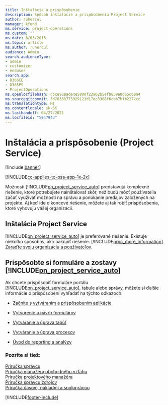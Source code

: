```yaml
---
title: Inštalácia a prispôsobenie
description: Spôsob inštalácie a prispôsobenia Project Service
author: ruhercul
manager: kfend
ms.service: project-operations
ms.custom: ''
ms.date: 8/03/2018
ms.topic: article
ms.author: ruhercul
audience: Admin
search.audienceType:
- admin
- customizer
- enduser
search.app:
- D365CE
- D365PS
- ProjectOperations
ms.openlocfilehash: cbce900adece5880f22962b5efb859a8d65c6904
ms.sourcegitcommit: 3d78338773929121d17ec3386f6cb67bfb2272cc
ms.translationtype: HT
ms.contentlocale: sk-SK
ms.lasthandoff: 04/27/2021
ms.locfileid: "5947943"
---
```

# <a name="install-and-customize-project-service"></a>Inštalácia a prispôsobenie (Project Service)

[!include [banner](../includes/psa-now-project-operations.md)]

[!INCLUDE[cc-applies-to-psa-app-1x-2x](../includes/cc-applies-to-psa-app-1x-2x.md)]

Možnosti [!INCLUDE[pn_project_service_auto](../includes/pn-project-service-auto.md)] predstavujú komplexné riešenie, ktoré potrebujete nainštalovať skôr, než budú môcť používatelia začať využívať možnosti na správu a ponúkanie predajov založených na projekte. Aj keď ide o koncové riešenie, môžete aj tak robiť prispôsobenia, ktoré vyhovujú vašej organizácii.  
<!-- TODO: I expect to find the information on how to get and install this here. Please find that and add it here. Same for Project Service.--> 
  
## <a name="install-project-service"></a>Inštalácia Project Service  
 [!INCLUDE[pn_project_service_auto](../includes/pn-project-service-auto.md)] je preferované riešenie. Existuje niekoľko spôsobov, ako nakúpiť riešenie. [!INCLUDE[proc_more_information](../includes/proc-more-information.md)] [Zaraďte svoju organizáciu a používateľov](/dynamics365/customerengagement/on-premises/admin/onboard-your-organization-and-users-to-dynamics-365-online).  
  
## <a name="customize-pn_project_service_auto-forms-and-reports"></a>Prispôsobte si formuláre a zostavy [!INCLUDE[pn_project_service_auto](../includes/pn-project-service-auto.md)]  
 Ak chcete prispôsobiť formuláre portálu [!INCLUDE[pn_project_service_auto](../includes/pn-project-service-auto.md)], tabule alebo správy, môžete si ďalšie informácie o prispôsobení vyhľadať na týchto odkazoch:  
  
- [Začnite s vytváraním a prispôsobením aplikácie](/dynamics365/customerengagement/on-premises/customize/getting-started-customization)  
  
- [Vytvorenie a návrh formulárov](/dynamics365/customerengagement/on-premises/customize/create-design-forms)  
  
- [Vytváranie a úprava tabúľ](/dynamics365/customerengagement/on-premises/customize/create-edit-dashboards)  
  
- [Vytváranie a úprava procesov](/dynamics365/customerengagement/on-premises/customize/guide-staff-through-common-tasks-processes)  
  
- [Úvod do reporting a analýzy](/dynamics365/customerengagement/on-premises/analytics/reporting-analytics-with-dynamics-365)  
  
### <a name="see-also"></a>Pozrite si tiež:  
 [Príručka správcu](../psa/admin-guide.md)   
 [Príručka manažéra obchodného vzťahu](../psa/account-manager-guide.md)   
 [Príručka projektového manažéra](../psa/project-manager-guide.md)   
 [Príručka správcu zdrojov](../psa/resource-manager-guide.md)   
 [Príručka časom, nákladmi a spoluprácou](../psa/time-expense-collaboration-guide.md)


[!INCLUDE[footer-include](../includes/footer-banner.md)]